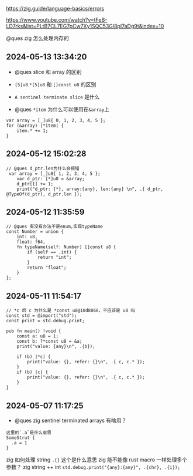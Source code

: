 https://zig.guide/language-basics/errors

https://www.youtube.com/watch?v=tFeB-LD7rks&list=PLtB7CL7EG7pCw7Xy1SQC53Gl8pI7aDg9t&index=10

@ques zig 怎么处理内存的

## 2024-05-13 13:34:20

- @ques slice 和 array 的区别

- `[5]u8` `*[5]u8` 和 `[]const u8` 的区别
- `A sentinel terminate slice` 是什么

- @ques `*item` 为什么可以使用在`&array`上

```zig
var array = [_]u8{ 0, 1, 2, 3, 4, 5 };
for (&array) |*item| {
    item.* += 1;
}
```

## 2024-05-12 15:02:28

```zig
// @ques d_ptr.len为什么会报错
 var array = [_]u8{ 1, 2, 3, 4, 5 };
    var d_ptr: [*]u8 = &array;
    d_ptr[1] += 1;
    print("d_ptr: {*}, array:{any}, len:{any} \n", .{ d_ptr, @TypeOf(d_ptr), d_ptr.len });
```

## 2024-05-12 11:35:59

```zig
// @ques 有没有办法不是enum,实现typeName
const Number = union {
    int: u8,
    float: f64,
    fn typeName(self: Number) []const u8 {
        if (self == .int) {
            return "int";
        }
        return "float";
    }
};

```

## 2024-05-11 11:54:17

```zig
// *c 后 c 为什么是 *const u8@10d8868，不应该是 u8 吗
const std = @import("std");
const print = std.debug.print;

pub fn main() !void {
    const a: u8 = 1;
    const b: ?*const u8 = &a;
    print("value: {any}\n", .{b});

    if (b) |*c| {
        print("value: {}, refer: {}\n", .{ c, c.* });
    }
    if (b) |c| {
        print("value: {}, refer: {}\n", .{ c, c.* });
    }
}
```

## 2024-05-07 11:17:25

- @ques zig sentinel terminated arrays 有啥用？

```zig
这里的`.a`是什么意思
SomeStrut {
  .a = 1
}
```

zig 如何处理 string
`.{}` 这个是什么意思
zig 能不能像 rust macro 一样处理多个参数？
zig string ++ int `std.debug.print("{any}:{any}", .{chr}, .{i});`

